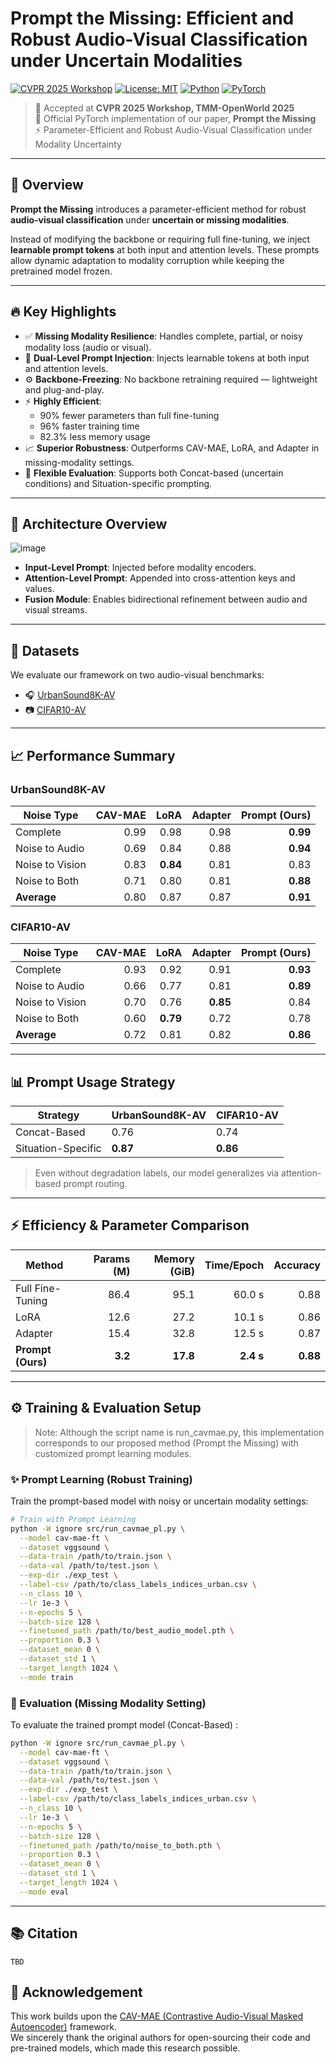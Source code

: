 # Prompt the Missing: Efficient and Robust Audio-Visual Classification under Uncertain Modalities
[![CVPR 2025 Workshop](https://img.shields.io/badge/CVPR_2025-Workshop-blue)](https://cvpr2025.thecvf.com/)
[![License: MIT](https://img.shields.io/badge/license-MIT-green.svg)](LICENSE)
[![Python](https://img.shields.io/badge/Python-3.9%2B-blue.svg)](https://www.python.org/)
[![PyTorch](https://img.shields.io/badge/PyTorch-1.12%2B-EE4C2C.svg?logo=pytorch&logoColor=white)](https://pytorch.org/)

> 📣 Accepted at **CVPR 2025 Workshop, TMM-OpenWorld 2025**  
> 🔧 Official PyTorch implementation of our paper, **Prompt the Missing**  
> ⚡️ Parameter-Efficient and Robust Audio-Visual Classification under Modality Uncertainty

---

## 📖 Overview

**Prompt the Missing** introduces a parameter-efficient method for robust **audio-visual classification** under **uncertain or missing modalities**.

Instead of modifying the backbone or requiring full fine-tuning, we inject **learnable prompt tokens** at both input and attention levels. These prompts allow dynamic adaptation to modality corruption while keeping the pretrained model frozen.

---

## 🔥 Key Highlights

- ✅ **Missing Modality Resilience**: Handles complete, partial, or noisy modality loss (audio or visual).
- 🧠 **Dual-Level Prompt Injection**: Injects learnable tokens at both input and attention levels.
- ⚙️ **Backbone-Freezing**: No backbone retraining required — lightweight and plug-and-play.
- ⚡ **Highly Efficient**:
  - 90% fewer parameters than full fine-tuning
  - 96% faster training time
  - 82.3% less memory usage
- 📈 **Superior Robustness**: Outperforms CAV-MAE, LoRA, and Adapter in missing-modality settings.
- 🧪 **Flexible Evaluation**: Supports both Concat-based (uncertain conditions) and Situation-specific prompting.

---

## 🧠 Architecture Overview

![image](https://github.com/user-attachments/assets/ce6cc96a-83a2-4b5f-83f4-b581fb08c24a)

- **Input-Level Prompt**: Injected before modality encoders.  
- **Attention-Level Prompt**: Appended into cross-attention keys and values.  
- **Fusion Module**: Enables bidirectional refinement between audio and visual streams.

---

## 📁 Datasets

We evaluate our framework on two audio-visual benchmarks:

- 🎧 [UrbanSound8K-AV](https://www.kaggle.com/datasets/lingyueguo/urbansound8k-av)
- 📷 [CIFAR10-AV](https://www.kaggle.com/datasets/lingyueguo/cifar10-av)

---

## 📈 Performance Summary

### UrbanSound8K-AV

| Noise Type        | CAV-MAE | LoRA | Adapter | Prompt (Ours) |
|-------------------|--------:|-----:|--------:|--------------:|
| Complete          |   0.99  | 0.98 |   0.98  |       **0.99** |
| Noise to Audio    |   0.69  | 0.84 |   0.88  |       **0.94** |
| Noise to Vision   |   0.83  | **0.84** |   0.81  |        0.83    |
| Noise to Both     |   0.71  | 0.80 |   0.81  |       **0.88** |
| **Average**       |   0.80  | 0.87 |   0.87  |       **0.91** |

### CIFAR10-AV

| Noise Type        | CAV-MAE | LoRA | Adapter | Prompt (Ours) |
|-------------------|--------:|-----:|--------:|--------------:|
| Complete          |   0.93  | 0.92 |   0.91  |       **0.93** |
| Noise to Audio    |   0.66  | 0.77 |   0.81  |       **0.89** |
| Noise to Vision   |   0.70  | 0.76 |   **0.85** |     0.84    |
| Noise to Both     |   0.60  | **0.79** | 0.72  |        0.78    |
| **Average**       |   0.72  | 0.81 |   0.82  |       **0.86** |

---

## 📊 Prompt Usage Strategy

| Strategy           | UrbanSound8K-AV | CIFAR10-AV |
|--------------------|------------------|------------|
| Concat-Based       | 0.76             | 0.74       |
| Situation-Specific | **0.87**         | **0.86**   |

> Even without degradation labels, our model generalizes via attention-based prompt routing.

---

## ⚡️ Efficiency & Parameter Comparison

| Method             | Params (M) | Memory (GiB) | Time/Epoch | Accuracy |
|--------------------|-----------:|-------------:|------------:|----------:|
| Full Fine-Tuning   |      86.4  |        95.1  |     60.0 s  |     0.88  |
| LoRA               |      12.6  |        27.2  |     10.1 s  |     0.86  |
| Adapter            |      15.4  |        32.8  |     12.5 s  |     0.87  |
| **Prompt (Ours)**  |   **3.2**  |   **17.8**   | **2.4 s**   | **0.88**  |

---

## ⚙️ Training & Evaluation Setup
> Note: Although the script name is run_cavmae.py, this implementation corresponds to our proposed method (Prompt the Missing) with customized prompt learning modules.

### ✨ Prompt Learning (Robust Training)
Train the prompt-based model with noisy or uncertain modality settings:

```bash
# Train with Prompt Learning
python -W ignore src/run_cavmae_pl.py \
  --model cav-mae-ft \
  --dataset vggsound \
  --data-train /path/to/train.json \
  --data-val /path/to/test.json \
  --exp-dir ./exp_test \
  --label-csv /path/to/class_labels_indices_urban.csv \
  --n_class 10 \
  --lr 1e-3 \
  --n-epochs 5 \
  --batch-size 128 \
  --finetuned_path /path/to/best_audio_model.pth \
  --proportion 0.3 \
  --dataset_mean 0 \
  --dataset_std 1 \
  --target_length 1024 \
  --mode train
```
### 🧪 Evaluation (Missing Modality Setting)
To evaluate the trained prompt model (Concat-Based) :

```bash
python -W ignore src/run_cavmae_pl.py \
  --model cav-mae-ft \
  --dataset vggsound \
  --data-train /path/to/train.json \
  --data-val /path/to/test.json \
  --exp-dir ./exp_test \
  --label-csv /path/to/class_labels_indices_urban.csv \
  --n_class 10 \
  --lr 1e-3 \
  --n-epochs 5 \
  --batch-size 128 \
  --finetuned_path /path/to/noise_to_both.pth \
  --proportion 0.3 \
  --dataset_mean 0 \
  --dataset_std 1 \
  --target_length 1024 \
  --mode eval
```

---

## 📚 Citation

```
TBD
```

## 🙏 Acknowledgement

This work builds upon the [CAV-MAE (Contrastive Audio-Visual Masked Autoencoder)](https://github.com/YuanGongND/cav-mae) framework.  
We sincerely thank the original authors for open-sourcing their code and pre-trained models, which made this research possible.
